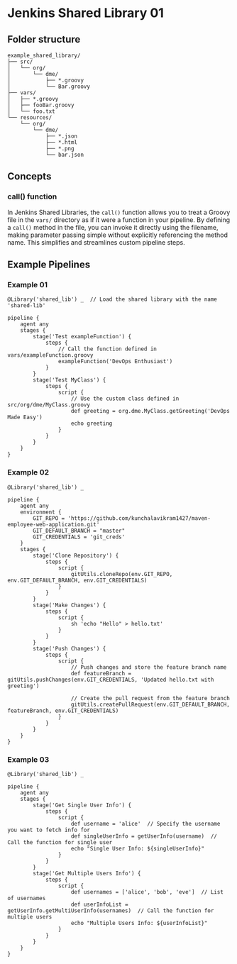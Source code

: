 # Jenkins Shared Library 01

## Folder structure
```
example_shared_library/
├── src/
│   └── org/
│       └── dme/
│           ├── *.groovy
│           └── Bar.groovy
├── vars/
│   ├── *.groovy
│   ├── fooBar.groovy 
│   └── foo.txt
└── resources/
    └── org/
        └── dme/
            ├── *.json
            ├── *.html
            ├── *.png
            └── bar.json
```

## Concepts

### call() function

In Jenkins Shared Libraries, the `call()` function allows you to treat a Groovy file in the `vars/` directory as if it were a function in your pipeline. By defining a `call()` method in the file, you can invoke it directly using the filename, making parameter passing simple without explicitly referencing the method name. This simplifies and streamlines custom pipeline steps.

## Example Pipelines

### Example 01
```
@Library('shared_lib') _  // Load the shared library with the name 'shared-lib'

pipeline {
    agent any
    stages {
        stage('Test exampleFunction') {
            steps {
                // Call the function defined in vars/exampleFunction.groovy
                exampleFunction('DevOps Enthusiast')
            }
        }
        stage('Test MyClass') {
            steps {
                script {
                    // Use the custom class defined in src/org/dme/MyClass.groovy
                    def greeting = org.dme.MyClass.getGreeting('DevOps Made Easy')
                    echo greeting
                }
            }
        }
    }
}
```
### Example 02
```
@Library('shared_lib') _

pipeline {
    agent any
    environment {
        GIT_REPO = 'https://github.com/kunchalavikram1427/maven-employee-web-application.git'
        GIT_DEFAULT_BRANCH = "master"
        GIT_CREDENTIALS = 'git_creds'
    }
    stages {
        stage('Clone Repository') {
            steps {
                script {
                    gitUtils.cloneRepo(env.GIT_REPO, env.GIT_DEFAULT_BRANCH, env.GIT_CREDENTIALS)
                }
            }
        }
        stage('Make Changes') {
            steps {
                script {
                    sh 'echo "Hello" > hello.txt'
                }
            }
        }
        stage('Push Changes') {
            steps {
                script {
                    // Push changes and store the feature branch name
                    def featureBranch = gitUtils.pushChanges(env.GIT_CREDENTIALS, 'Updated hello.txt with greeting')
                    
                    // Create the pull request from the feature branch
                    gitUtils.createPullRequest(env.GIT_DEFAULT_BRANCH, featureBranch, env.GIT_CREDENTIALS)
                }
            }
        }
    }
}
```

### Example 03
```
@Library('shared_lib') _

pipeline {
    agent any
    stages {
        stage('Get Single User Info') {
            steps {
                script {
                    def username = 'alice'  // Specify the username you want to fetch info for
                    def singleUserInfo = getUserInfo(username)  // Call the function for single user
                    echo "Single User Info: ${singleUserInfo}"
                }
            }
        }
        stage('Get Multiple Users Info') {
            steps {
                script {
                    def usernames = ['alice', 'bob', 'eve']  // List of usernames
                    def userInfoList = getUserInfo.getMultiUserInfo(usernames)  // Call the function for multiple users
                    echo "Multiple Users Info: ${userInfoList}"
                }
            }
        }
    }
}
```